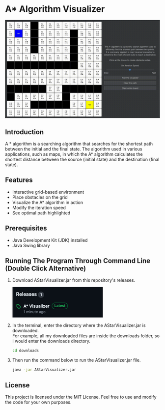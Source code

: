 # A* Algorithm Visualizer

<img src="Public/AStarVisualizerGif.gif" alt="Screenshot">

## Introduction

A * algorithm is a searching algorithm that searches for the shortest path between the initial and the final state.
The algorithm used in various applications, such as maps, in which the A* algorithm calculates the shortest distance
between the source (initial state) and the destination (final state).

## Features

- Interactive grid-based environment
- Place obstacles on the grid
- Visualize the A* algorithm in action
- Modify the iteration speed
- See optimal path highlighted

## Prerequisites

- Java Development Kit (JDK) installed
- Java Swing library

## Running The Program Through Command Line (Double Click Alternative)

1. Download AStarVisualizer.jar from this repository's releases. <br/>

   <img src="Public/Releases.png" alt="Screenshot">

2. In the terminal, enter the directory where the AStarVisualizer.jar is downloaded. <br/>
For example, all my downloaded files are inside the downloads folder, so I would enter the downloads directory.
    ``` bash
    cd downloads
    ```
3. Then run the command below to run the AStarVisualizer.jar file.
    ``` bash
    java -jar AStarVisualizer.jar
    ```

## License
This project is licensed under the MIT License. Feel free to use and modify the code for your own purposes.